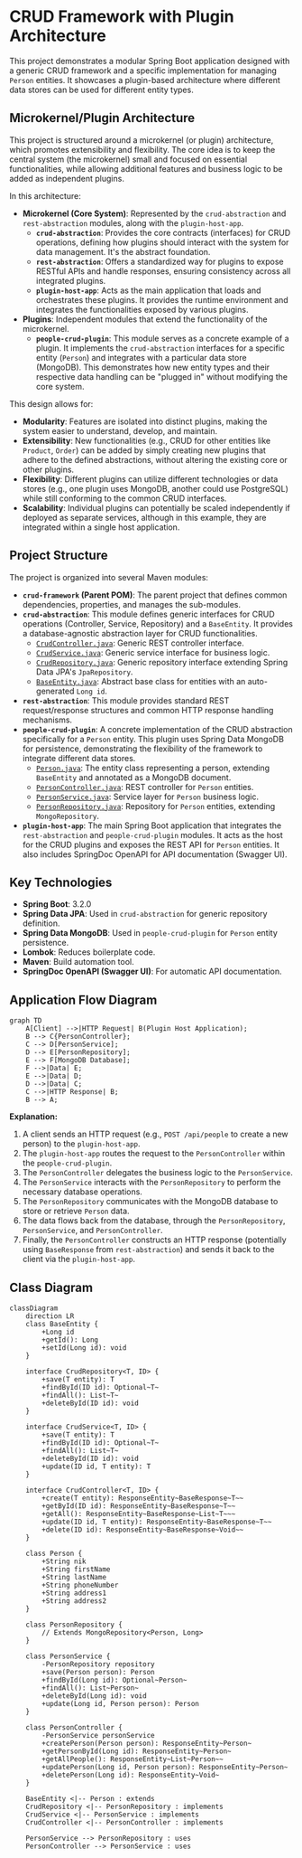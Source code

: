 # CRUD Framework with Plugin Architecture

This project demonstrates a modular Spring Boot application designed with a generic CRUD framework and a specific implementation for managing `Person` entities. It showcases a plugin-based architecture where different data stores can be used for different entity types.

## Microkernel/Plugin Architecture

This project is structured around a microkernel (or plugin) architecture, which promotes extensibility and flexibility. The core idea is to keep the central system (the microkernel) small and focused on essential functionalities, while allowing additional features and business logic to be added as independent plugins.

In this architecture:

*   **Microkernel (Core System)**: Represented by the `crud-abstraction` and `rest-abstraction` modules, along with the `plugin-host-app`.
    *   **`crud-abstraction`**: Provides the core contracts (interfaces) for CRUD operations, defining how plugins should interact with the system for data management. It's the abstract foundation.
    *   **`rest-abstraction`**: Offers a standardized way for plugins to expose RESTful APIs and handle responses, ensuring consistency across all integrated plugins.
    *   **`plugin-host-app`**: Acts as the main application that loads and orchestrates these plugins. It provides the runtime environment and integrates the functionalities exposed by various plugins.
*   **Plugins**: Independent modules that extend the functionality of the microkernel.
    *   **`people-crud-plugin`**: This module serves as a concrete example of a plugin. It implements the `crud-abstraction` interfaces for a specific entity (`Person`) and integrates with a particular data store (MongoDB). This demonstrates how new entity types and their respective data handling can be "plugged in" without modifying the core system.

This design allows for:
*   **Modularity**: Features are isolated into distinct plugins, making the system easier to understand, develop, and maintain.
*   **Extensibility**: New functionalities (e.g., CRUD for other entities like `Product`, `Order`) can be added by simply creating new plugins that adhere to the defined abstractions, without altering the existing core or other plugins.
*   **Flexibility**: Different plugins can utilize different technologies or data stores (e.g., one plugin uses MongoDB, another could use PostgreSQL) while still conforming to the common CRUD interfaces.
*   **Scalability**: Individual plugins can potentially be scaled independently if deployed as separate services, although in this example, they are integrated within a single host application.

## Project Structure

The project is organized into several Maven modules:

*   **`crud-framework` (Parent POM)**: The parent project that defines common dependencies, properties, and manages the sub-modules.
*   **`crud-abstraction`**: This module defines generic interfaces for CRUD operations (Controller, Service, Repository) and a `BaseEntity`. It provides a database-agnostic abstraction layer for CRUD functionalities.
    *   [`CrudController.java`](crud-framework/crud-abstraction/src/main/java/com/jejakin/crud/abstraction/controller/CrudController.java): Generic REST controller interface.
    *   [`CrudService.java`](crud-framework/crud-abstraction/src/main/java/com/jejakin/crud/abstraction/service/CrudService.java): Generic service interface for business logic.
    *   [`CrudRepository.java`](crud-framework/crud-abstraction/src/main/java/com/jejakin/crud/abstraction/repository/CrudRepository.java): Generic repository interface extending Spring Data JPA's `JpaRepository`.
    *   [`BaseEntity.java`](crud-framework/crud-abstraction/src/main/java/com/jejakin/crud/abstraction/model/BaseEntity.java): Abstract base class for entities with an auto-generated `Long id`.
*   **`rest-abstraction`**: This module provides standard REST request/response structures and common HTTP response handling mechanisms.
*   **`people-crud-plugin`**: A concrete implementation of the CRUD abstraction specifically for a `Person` entity. This plugin uses Spring Data MongoDB for persistence, demonstrating the flexibility of the framework to integrate different data stores.
    *   [`Person.java`](crud-framework/people-crud-plugin/src/main/java/com/jejakin/crud/people/model/Person.java): The entity class representing a person, extending `BaseEntity` and annotated as a MongoDB document.
    *   [`PersonController.java`](crud-framework/people-crud-plugin/src/main/java/com/jejakin/crud/people/controller/PersonController.java): REST controller for `Person` entities.
    *   [`PersonService.java`](crud-framework/people-crud-plugin/src/main/java/com/jejakin/crud/people/service/PersonService.java): Service layer for `Person` business logic.
    *   [`PersonRepository.java`](crud-framework/people-crud-plugin/src/main/java/com/jejakin/crud/people/repository/PersonRepository.java): Repository for `Person` entities, extending `MongoRepository`.
*   **`plugin-host-app`**: The main Spring Boot application that integrates the `rest-abstraction` and `people-crud-plugin` modules. It acts as the host for the CRUD plugins and exposes the REST API for `Person` entities. It also includes SpringDoc OpenAPI for API documentation (Swagger UI).

## Key Technologies

*   **Spring Boot**: 3.2.0
*   **Spring Data JPA**: Used in `crud-abstraction` for generic repository definition.
*   **Spring Data MongoDB**: Used in `people-crud-plugin` for `Person` entity persistence.
*   **Lombok**: Reduces boilerplate code.
*   **Maven**: Build automation tool.
*   **SpringDoc OpenAPI (Swagger UI)**: For automatic API documentation.

## Application Flow Diagram

```mermaid
graph TD
    A[Client] -->|HTTP Request| B(Plugin Host Application);
    B --> C{PersonController};
    C --> D[PersonService];
    D --> E[PersonRepository];
    E --> F[MongoDB Database];
    F -->|Data| E;
    E -->|Data| D;
    D -->|Data| C;
    C -->|HTTP Response| B;
    B --> A;
```

**Explanation:**

1.  A client sends an HTTP request (e.g., `POST /api/people` to create a new person) to the `plugin-host-app`.
2.  The `plugin-host-app` routes the request to the `PersonController` within the `people-crud-plugin`.
3.  The `PersonController` delegates the business logic to the `PersonService`.
4.  The `PersonService` interacts with the `PersonRepository` to perform the necessary database operations.
5.  The `PersonRepository` communicates with the MongoDB database to store or retrieve `Person` data.
6.  The data flows back from the database, through the `PersonRepository`, `PersonService`, and `PersonController`.
7.  Finally, the `PersonController` constructs an HTTP response (potentially using `BaseResponse` from `rest-abstraction`) and sends it back to the client via the `plugin-host-app`.

## Class Diagram

```mermaid
classDiagram
    direction LR
    class BaseEntity {
        +Long id
        +getId(): Long
        +setId(Long id): void
    }

    interface CrudRepository<T, ID> {
        +save(T entity): T
        +findById(ID id): Optional~T~
        +findAll(): List~T~
        +deleteById(ID id): void
    }

    interface CrudService<T, ID> {
        +save(T entity): T
        +findById(ID id): Optional~T~
        +findAll(): List~T~
        +deleteById(ID id): void
        +update(ID id, T entity): T
    }

    interface CrudController<T, ID> {
        +create(T entity): ResponseEntity~BaseResponse~T~~
        +getById(ID id): ResponseEntity~BaseResponse~T~~
        +getAll(): ResponseEntity~BaseResponse~List~T~~~
        +update(ID id, T entity): ResponseEntity~BaseResponse~T~~
        +delete(ID id): ResponseEntity~BaseResponse~Void~~
    }

    class Person {
        +String nik
        +String firstName
        +String lastName
        +String phoneNumber
        +String address1
        +String address2
    }

    class PersonRepository {
        // Extends MongoRepository<Person, Long>
    }

    class PersonService {
        -PersonRepository repository
        +save(Person person): Person
        +findById(Long id): Optional~Person~
        +findAll(): List~Person~
        +deleteById(Long id): void
        +update(Long id, Person person): Person
    }

    class PersonController {
        -PersonService personService
        +createPerson(Person person): ResponseEntity~Person~
        +getPersonById(Long id): ResponseEntity~Person~
        +getAllPeople(): ResponseEntity~List~Person~~
        +updatePerson(Long id, Person person): ResponseEntity~Person~
        +deletePerson(Long id): ResponseEntity~Void~
    }

    BaseEntity <|-- Person : extends
    CrudRepository <|-- PersonRepository : implements
    CrudService <|-- PersonService : implements
    CrudController <|-- PersonController : implements

    PersonService --> PersonRepository : uses
    PersonController --> PersonService : uses
